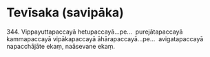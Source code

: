 

# Tevīsaka (savipāka)






344\. Vippayuttapaccayā hetupaccayā…pe…  purejātapaccayā kammapaccayā vipākapaccayā āhārapaccayā…pe…  avigatapaccayā napacchājāte ekaṃ, naāsevane ekaṃ.



